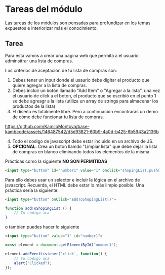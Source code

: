 # Tareas del módulo

Las tareas de los módulos son pensadas para profundizar en los temas expuestos e interiorizar más el conocimiento. 

## Tarea

Para esta vamos a crear una pagina web que permita a el usuario adminsitrar una lista de compras.

Los criterios de aceptación de tu lista de compras son:

1. Debes tener un input donde el usaurio debe digitar el producto que quiere agregar a la lista de compras.
2. Debes incluir un botón llamado "Add Item" o "Agregar a la lista", una vez el usuario de click a el boton, el producto que se escribió en el punto 1 se debe agreagr a la lista (utiliza un array de strings para almacenar los productos de la lista)
3. El diseño es totalmente libre. Pero a continuación encontrarás un demo de cómo debe funcionar tu lista de compras. 

https://github.com/KamiloMontoya/base-kambcode/assets/146487542/d5d93821-60b9-4a0d-b425-6b5943a2136b


4. Todo el codigo de javascript debe estar incluido en un archivo de JS. 
5. **OPCIONAL**: Crea un boton llamdo "Limpiar lista" que debe dejar la lista de compras en blanco eliminando todos los elementos de la misma

Prácticas como la siguiente **NO SON PERMITIDAS**

```html
<input type="button" id="number1" value="1" onclick="shopingList.push('Item')">
```

Para ello debes usar un selector e incluir la lógica en el archivo de javascript. Recuerda, el HTML debe estar lo más limpio posible. Una práctica sería la siguiente:

```html
<input type="button" onClick="addToShopingList()">
```

```javascript 
function addToShopingList () {
    // Tu codigo aca
}
```

o tambien puedes hacer lo siguiente


```html
<input type="button" value="1" id="number1">
```

```javascript 
const element = document.getElementById("number1");

element.addEventListener('click', function() {
    // Tu codigo aca
    alert("Clicked");
});
```
